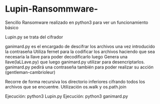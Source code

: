 # Lupin-Ransommware-
Sencillo Ransomware realizado en python3 para ver un funcionamiento básico

Lupin.py se trata del cifrador

ganimard.py es el encargado de descifrar los archivos una vez introducido la contraseña
Utiliza fernet para la codificar los archivos haciendo que sea necesaria la llave para poder decodificarlo luego
Genera una llave(laLLave.py) que luego ganimard.py utilizar para desencriptarlos.
ganimard.py pedirá una contraseña también para poder realizar su acción (gentleman-cambrioleur)

Recorre de forma recursiva los directorio inferiores cifrando todos los archivos que se encuentre. Utilización os.walk y os.path.join

Ejecución: python3 Lupin.py
Ejecución: python3 ganimard.py


